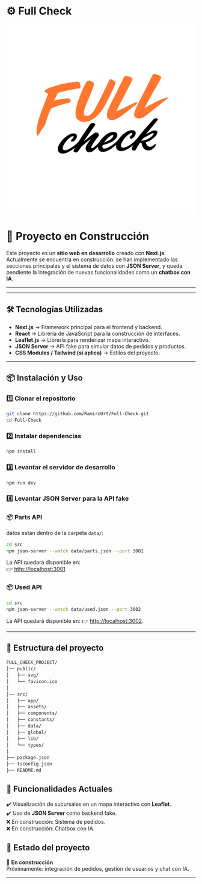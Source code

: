 # ⚙ Full Check

![Portada](./public/favicon.ico)

# 🚧 Proyecto en Construcción

Este proyecto es un **sitio web en desarrollo** creado con **Next.js**.  
Actualmente se encuentra en construcción: se han implementado las secciones principales y el sistema de datos con **JSON Server**, y queda pendiente la integración de nuevas funcionalidades como un **chatbox con IA**.

---

---

## 🛠️ Tecnologías Utilizadas

- **Next.js** → Framework principal para el frontend y backend.  
- **React** → Librería de JavaScript para la construcción de interfaces.  
- **Leaflet.js** → Librería para renderizar mapa interactivo.  
- **JSON Server** → API fake para simular datos de pedidos y productos.  
- **CSS Modules / Tailwind (si aplica)** → Estilos del proyecto.

---

## 📦 Instalación y Uso

### 1️⃣ Clonar el repositorio
```bash
git clone https://github.com/RamiroUrt/Full-Check.git
cd Full-Check
```

### 2️⃣ Instalar dependencias
```bash
npm install
```

### 3️⃣ Levantar el servidor de desarrollo
```bash
npm run dev
```

### 4️⃣ Levantar JSON Server para la API fake
### 📦 Parts API
datos están dentro de la carpeta `data/`:
```bash
cd src
npm json-server --watch data/parts.json --port 3001
```
La API quedará disponible en:  
👉 [http://localhost:3001](http://localhost:3001)

### 📦 Used API
```bash
cd src
npm json-server --watch data/used.json --port 3002
```
La API quedará disponible en: 
👉 [http://localhost:3002](http://localhost:3002).

---
## 📂 Estructura del proyecto
```bash
FULL_CHECK_PROJECT/
│── public/
│   ├── svg/           
│   └── favicon.ico
│
│── src/
│   ├── app/          
│   ├── assets/        
│   ├── components/   
│   ├── constants/     
│   ├── data/         
│   ├── global/        
│   ├── lib/           
│   └── types/         
│
├── package.json
├── tsconfig.json
├── README.md
```
## 📍 Funcionalidades Actuales

✔️ Visualización de sucursales en un mapa interactivo con **Leaflet**.  
✔️ Uso de **JSON Server** como backend fake.  
❌ En construcción: Sistema de pedidos.  
❌ En construcción: Chatbox con IA.



## 📌 Estado del proyecto
🔧 **En construcción**  
Próximamente: integración de pedidos, gestión de usuarios y chat con IA.

---


